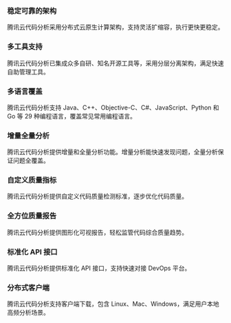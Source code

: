 
### 稳定可靠的架构

腾讯云代码分析采用分布式云原生计算架构，支持灵活扩缩容，执行更快更稳定。

### 多工具支持

腾讯云代码分析已集成众多自研、知名开源工具等，采用分层分离架构，满足快速自助管理工具。

### 多语言覆盖

腾讯云代码分析支持 Java、C++、Objective-C、C#、JavaScript、Python 和 Go 等 29 种编程语言，覆盖常见常用编程语言。

### 增量全量分析

腾讯云代码分析提供增量和全量分析功能。增量分析能快速发现问题，全量分析保证问题全覆盖。

### 自定义质量指标

腾讯云代码分析提供自定义代码质量检测标准，逐步优化代码质量。

### 全方位质量报告

腾讯云代码分析提供图形化可视报告，轻松监管代码综合质量趋势。

### 标准化 API 接口

腾讯云代码分析提供标准化 API 接口，支持快速对接 DevOps 平台。

### 分布式客户端
腾讯云代码分析支持客户端下载，包含 Linux、Mac、Windows，满足用户本地高频分析场景。

